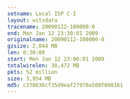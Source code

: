 ```yaml
---
setname: Local ISP C-I
layout: witsdata
tracename: 20090112-100000-0
end: Mon Jan 12 23:30:01 2009
originalname: 20090112-100000-0
gzsize: 2,044 MB
len: 0:30:00
start: Mon Jan 12 23:00:01 2009
totalwirelen: 30,472 MB
pkts: 52 million
size: 3,954 MB
md5: c378636cf35d9eaf27970a500f098161
---
```

